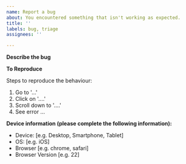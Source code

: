```yaml
---
name: Report a bug
about: You encountered something that isn't working as expected.
title: ''
labels: bug, triage
assignees: ''

---
```


**Describe the bug**

<!--
A clear and concise description of what the bug is..

Explain the problem in as much detail as you can, including its scope and impact. If known, please give a brief description of what you expected to happen.

Please also provide any contextual and background information that may be
necessary to understand the problem.
-->

**To Reproduce**

<!--
List the individual steps that will enable the documentation team to reproduce
the problem.
-->

Steps to reproduce the behaviour:
1. Go to '...'
2. Click on '....'
3. Scroll down to '....'
4. See error ...


**Device information (please complete the following information):**

<!--
Please complete the following information about the device and browser being used to view the site.
-->

- Device: [e.g. Desktop, Smartphone, Tablet]
- OS: [e.g. iOS]
- Browser [e.g. chrome, safari]
- Browser Version [e.g. 22]
